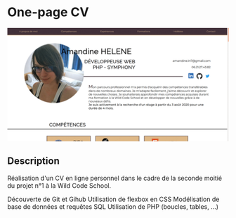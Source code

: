 # One-page CV
![](https://github.com/Heldeenn/CV-perso-V2/blob/master/CV.gif)

## Description
Réalisation d'un CV en ligne personnel dans le cadre de la seconde moitié du projet n°1 à la Wild Code School.

Découverte de Git et Gihub
Utilisation de flexbox en CSS
Modélisation de base de données et requêtes SQL
Utilisation de PHP (boucles, tables, ...)
